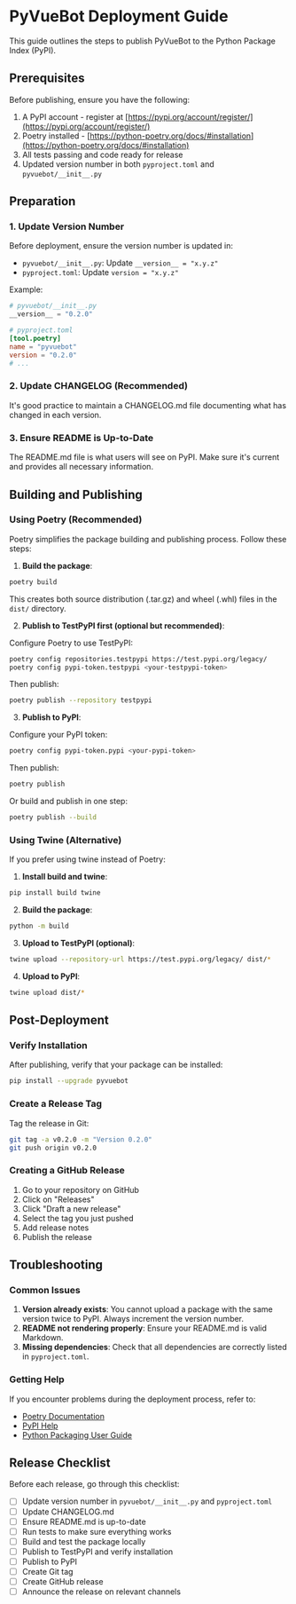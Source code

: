 # PyVueBot Deployment Guide

This guide outlines the steps to publish PyVueBot to the Python Package Index (PyPI).

## Prerequisites

Before publishing, ensure you have the following:

1. A PyPI account - register at [https://pypi.org/account/register/](https://pypi.org/account/register/)
2. Poetry installed - [https://python-poetry.org/docs/#installation](https://python-poetry.org/docs/#installation)
3. All tests passing and code ready for release
4. Updated version number in both `pyproject.toml` and `pyvuebot/__init__.py`

## Preparation

### 1. Update Version Number

Before deployment, ensure the version number is updated in:

- `pyvuebot/__init__.py`: Update `__version__ = "x.y.z"`
- `pyproject.toml`: Update `version = "x.y.z"`

Example:

```python
# pyvuebot/__init__.py
__version__ = "0.2.0"
```

```toml
# pyproject.toml
[tool.poetry]
name = "pyvuebot"
version = "0.2.0"
# ...
```

### 2. Update CHANGELOG (Recommended)

It's good practice to maintain a CHANGELOG.md file documenting what has changed in each version.

### 3. Ensure README is Up-to-Date

The README.md file is what users will see on PyPI. Make sure it's current and provides all necessary information.

## Building and Publishing

### Using Poetry (Recommended)

Poetry simplifies the package building and publishing process. Follow these steps:

1. **Build the package**:

```bash
poetry build
```

This creates both source distribution (.tar.gz) and wheel (.whl) files in the `dist/` directory.

2. **Publish to TestPyPI first (optional but recommended)**:

Configure Poetry to use TestPyPI:

```bash
poetry config repositories.testpypi https://test.pypi.org/legacy/
poetry config pypi-token.testpypi <your-testpypi-token>
```

Then publish:

```bash
poetry publish --repository testpypi
```

3. **Publish to PyPI**:

Configure your PyPI token:

```bash
poetry config pypi-token.pypi <your-pypi-token>
```

Then publish:

```bash
poetry publish
```

Or build and publish in one step:

```bash
poetry publish --build
```

### Using Twine (Alternative)

If you prefer using twine instead of Poetry:

1. **Install build and twine**:

```bash
pip install build twine
```

2. **Build the package**:

```bash
python -m build
```

3. **Upload to TestPyPI (optional)**:

```bash
twine upload --repository-url https://test.pypi.org/legacy/ dist/*
```

4. **Upload to PyPI**:

```bash
twine upload dist/*
```

## Post-Deployment

### Verify Installation

After publishing, verify that your package can be installed:

```bash
pip install --upgrade pyvuebot
```

### Create a Release Tag

Tag the release in Git:

```bash
git tag -a v0.2.0 -m "Version 0.2.0"
git push origin v0.2.0
```

### Creating a GitHub Release

1. Go to your repository on GitHub
2. Click on "Releases"
3. Click "Draft a new release"
4. Select the tag you just pushed
5. Add release notes
6. Publish the release

## Troubleshooting

### Common Issues

1. **Version already exists**: You cannot upload a package with the same version twice to PyPI. Always increment the version number.
2. **README not rendering properly**: Ensure your README.md is valid Markdown.
3. **Missing dependencies**: Check that all dependencies are correctly listed in `pyproject.toml`.

### Getting Help

If you encounter problems during the deployment process, refer to:

- [Poetry Documentation](https://python-poetry.org/docs/cli/#publish)
- [PyPI Help](https://pypi.org/help/)
- [Python Packaging User Guide](https://packaging.python.org/en/latest/)

## Release Checklist

Before each release, go through this checklist:

- [ ] Update version number in `pyvuebot/__init__.py` and `pyproject.toml`
- [ ] Update CHANGELOG.md
- [ ] Ensure README.md is up-to-date
- [ ] Run tests to make sure everything works
- [ ] Build and test the package locally
- [ ] Publish to TestPyPI and verify installation
- [ ] Publish to PyPI
- [ ] Create Git tag
- [ ] Create GitHub release
- [ ] Announce the release on relevant channels
